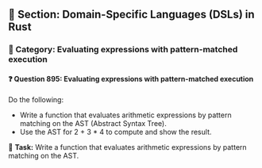 ## 📘 Section: Domain-Specific Languages (DSLs) in Rust
### 🔹 Category: Evaluating expressions with pattern-matched execution
#### ❓ Question 895: Evaluating expressions with pattern-matched execution

Do the following:

- Write a function that evaluates arithmetic expressions by pattern matching on the AST (Abstract Syntax Tree).
- Use the AST for 2 + 3 * 4 to compute and show the result.

🔧 **Task:** Write a function that evaluates arithmetic expressions by pattern matching on the AST.
